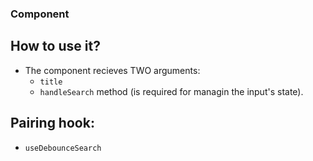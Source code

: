 ### <SearchInput /> Component

## How to use it?

- The component recieves TWO arguments:
  - `title`
  - `handleSearch` method (is required for managin the input's state).

## Pairing hook:

- `useDebounceSearch`
